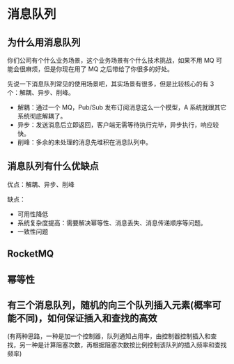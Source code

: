 # 消息队列

## 为什么用消息队列

你们公司有个什么业务场景，这个业务场景有个什么技术挑战，如果不用 MQ 可能会很麻烦，但是你现在用了 MQ 之后带给了你很多的好处。

先说一下消息队列常见的使用场景吧，其实场景有很多，但是比较核心的有 3 个：解耦、异步、削峰。

* 解耦：通过一个 MQ，Pub/Sub 发布订阅消息这么一个模型，A 系统就跟其它系统彻底解耦了。
* 异步：发送消息后立即返回，客户端无需等待执行完毕，异步执行，响应较快。
* 削峰：多余的未处理的消息先堆积在消息队列中。

## 消息队列有什么优缺点

优点：解耦、异步、削峰

缺点：

* 可用性降低
* 系统复杂度提高：需要解决幂等性、消息丢失、消息传递顺序等问题。
* 一致性问题

## RocketMQ

## 幂等性

## 有三个消息队列，随机的向三个队列插入元素(概率可能不同)，如何保证插入和查找的高效

(有两种思路，一种是加一个控制器，队列通知占用率，由控制器控制插入和查找，另一种是计算阻塞次数，再根据阻塞次数按比例控制该队列的插入频率和查找频率)
